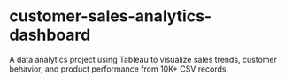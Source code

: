 # customer-sales-analytics-dashboard
A data analytics project using Tableau to visualize sales trends, customer behavior, and product performance from 10K+ CSV records.
